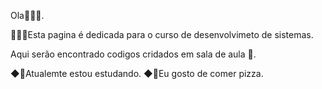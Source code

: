 Ola🤸🏾‍♂️.

🤽🏾‍♀️Esta pagina é dedicada para o curso de desenvolvimeto de sistemas.

Aqui serão encontrado codigos cridados em sala de aula 🍫.

◆🍔Atualemte estou estudando. 
◆🍕Eu gosto de comer pizza.
